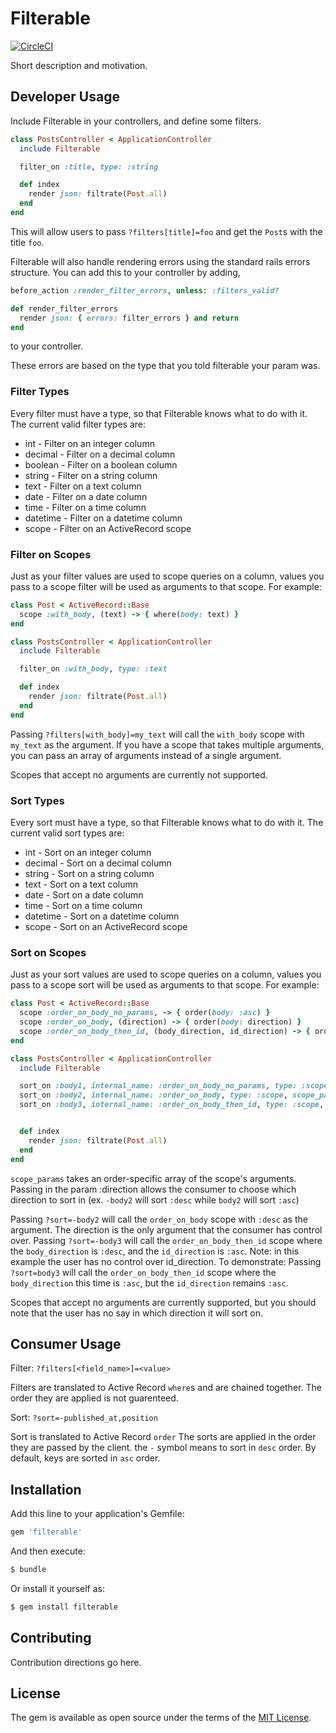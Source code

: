 # Filterable

[![CircleCI](https://circleci.com/gh/procore/filterable/tree/master.svg?style=svg&circle-token=25a8c0e33d452c46febab9cc9cdd13c85a67af47)](https://circleci.com/gh/procore/filterable/tree/master)

Short description and motivation.

## Developer Usage
Include Filterable in your controllers, and define some filters.

```ruby
class PostsController < ApplicationController
  include Filterable

  filter_on :title, type: :string

  def index
    render json: filtrate(Post.all)
  end
end
```

This will allow users to pass `?filters[title]=foo` and get the `Post`s with the title `foo`.

Filterable will also handle rendering errors using the standard rails errors structure. You can add this to your controller by adding,

```ruby
before_action :render_filter_errors, unless: :filters_valid?

def render_filter_errors
  render json: { errors: filter_errors } and return
end
```

to your controller.

These errors are based on the type that you told filterable your param was.

### Filter Types
Every filter must have a type, so that Filterable knows what to do with it. The current valid filter types are:
* int - Filter on an integer column
* decimal - Filter on a decimal column
* boolean - Filter on a boolean column
* string - Filter on a string column
* text - Filter on a text column
* date - Filter on a date column
* time - Filter on a time column
* datetime - Filter on a datetime column
* scope - Filter on an ActiveRecord scope

### Filter on Scopes
Just as your filter values are used to scope queries on a column, values you
pass to a scope filter will be used as arguments to that scope. For example:

```ruby
class Post < ActiveRecord::Base
  scope :with_body, (text) -> { where(body: text) }
end

class PostsController < ApplicationController
  include Filterable

  filter_on :with_body, type: :text

  def index
    render json: filtrate(Post.all)
  end
end
```

Passing `?filters[with_body]=my_text` will call the `with_body` scope with
`my_text` as the argument. If you have a scope that takes multiple arguments,
you can pass an array of arguments instead of a single argument.

Scopes that accept no arguments are currently not supported.

### Sort Types
Every sort must have a type, so that Filterable knows what to do with it. The current valid sort types are:
* int - Sort on an integer column
* decimal - Sort on a decimal column
* string - Sort on a string column
* text - Sort on a text column
* date - Sort on a date column
* time - Sort on a time column
* datetime - Sort on a datetime column
* scope - Sort on an ActiveRecord scope

### Sort on Scopes
Just as your sort values are used to scope queries on a column, values you
pass to a scope sort will be used as arguments to that scope. For example:

```ruby
class Post < ActiveRecord::Base
  scope :order_on_body_no_params, -> { order(body: :asc) }
  scope :order_on_body, (direction) -> { order(body: direction) }
  scope :order_on_body_then_id, (body_direction, id_direction) -> { order(body: body_direction).order(id: id_direction) }
end

class PostsController < ApplicationController
  include Filterable

  sort_on :body1, internal_name: :order_on_body_no_params, type: :scope
  sort_on :body2, internal_name: :order_on_body, type: :scope, scope_params: [:direction]
  sort_on :body3, internal_name: :order_on_body_then_id, type: :scope, scope_params: [:direction, :asc]


  def index
    render json: filtrate(Post.all)
  end
end
```

`scope_params` takes an order-specific array of the scope's arguments. Passing in the param :direction allows the consumer to choose which direction to sort in (ex. `-body2` will sort `:desc` while `body2` will sort `:asc`)

Passing `?sort=-body2` will call the `order_on_body` scope with
`:desc` as the argument. The direction is the only argument that the consumer has control over.
Passing `?sort=-body3` will call the `order_on_body_then_id` scope where the `body_direction` is `:desc`, and the `id_direction` is `:asc`. Note: in this example the user has no control over id_direction. To demonstrate:
Passing `?sort=body3` will call the `order_on_body_then_id` scope where the `body_direction` this time is `:asc`, but the `id_direction` remains `:asc`.

Scopes that accept no arguments are currently supported, but you should note that the user has no say in which direction it will sort on.


## Consumer Usage

Filter:
`?filters[<field_name>]=<value>`

Filters are translated to Active Record `where`s and are chained together. The order they are applied is not guarenteed.

Sort:
`?sort=-published_at,position`

Sort is translated to Active Record `order` The sorts are applied in the order they are passed by the client.
the `-` symbol means to sort in `desc` order. By default, keys are sorted in `asc` order.

## Installation
Add this line to your application's Gemfile:

```ruby
gem 'filterable'
```

And then execute:
```bash
$ bundle
```

Or install it yourself as:
```bash
$ gem install filterable
```

## Contributing
Contribution directions go here.

## License
The gem is available as open source under the terms of the [MIT License](http://opensource.org/licenses/MIT).
